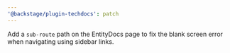 ```yaml
---
'@backstage/plugin-techdocs': patch
---
```


Add a `sub-route` path on the EntityDocs page to fix the blank screen error when navigating using sidebar links.
